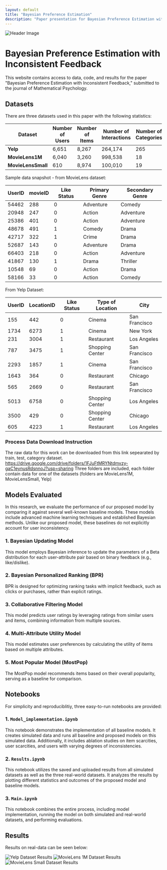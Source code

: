 ```yaml
---
layout: default
title: "Bayesian Preference Estimation"
description: "Paper presentation for Bayesian Preference Estimation with Inconsistent Feedback Submitted to Journal of Mathematical Psychology"
---
```


![Header Image](assets/images/header.png)


# Bayesian Preference Estimation with Inconsistent Feedback

This website contains access to data, code, and results for the paper "Bayesian Preference Estimation with Inconsistent Feedback," submitted to the journal of Mathematical Psychology.

## Datasets

There are three datasets used in this paper with the following statistics:


| **Dataset**       | **Number of Users** | **Number of Items** | **Number of Interactions** | **Number of Categories** | **% Sparsity** |
|-------------------|---------------------|---------------------|----------------------------|--------------------------|----------------|
| **Yelp**          | 6,651               | 8,267               | 264,174                    | 265                      | 99.55%         |
| **MovieLens1M**   | 6,040               | 3,260               | 998,538                    | 18                       | 94.93%         |
| **MovieLensSmall**| 610                 | 8,974               | 100,010                    | 19                       | 98.17%         |

Sample data snapshot - from MovieLens dataset:

| **UserID** | **movieID** | **Like Status** | **Primary Genre** | **Secondary Genre** |
|--------|---------|-------------|---------------|-----------------|
| 54462  | 288     | 0           | Adventure     | Comedy          |
| 20948  | 247     | 0           | Action        | Adventure       |
| 25386  | 401     | 0           | Action        | Adventure       |
| 48678  | 491     | 1           | Comedy        | Drama           |
| 42717  | 322     | 1           | Crime         | Drama           |
| 52687  | 143     | 0           | Adventure     | Drama           |
| 66403  | 218     | 0           | Action        | Adventure       |
| 41867  | 130     | 1           | Drama         | Thriller        |
| 10548  | 69      | 0           | Action        | Drama           |
| 58166  | 33      | 0           | Action        | Comedy          |

From Yelp Dataset:

| **UserID** | **LocationID** | **Like Status** | **Type of Location**  | **City**          |
|--------|---------|-------------|-------------------|----------------|
| 155    | 442     | 0           | Cinema            | San Francisco  |
| 1734   | 6273    | 1           | Cinema            | New York       |
| 231    | 3004    | 1           | Restaurant        | Los Angeles    |
| 787    | 3475    | 1           | Shopping Center   | San Francisco  |
| 2293   | 1857    | 1           | Cinema            | San Francisco  |
| 1643   | 364     | 0           | Restaurant        | Chicago        |
| 565    | 2669    | 0           | Restaurant        | San Francisco  |
| 5013   | 6758    | 0           | Shopping Center   | Los Angeles    |
| 3500   | 429     | 0           | Shopping Center   | Chicago        |
| 605    | 4223    | 1           | Restaurant        | Los Angeles    |


### Process Data Download Instruction
The raw data for this work can be downloaded from this link sepearated by train, test, category dataset. 
https://drive.google.com/drive/folders/1FJuFtMRYNtdmvzy-gaC1eynusRdsnnoJ?usp=sharing
Three folders are included, each folder contain data for one of the datasets (folders are MovieLens1M, MovieLensSmall, Yelp)
## Models Evaluated


In this research, we evaluate the performance of our proposed model by comparing it against several well-known baseline models. These models include advanced machine learning techniques and established Bayesian methods. Unlike our proposed model, these baselines do not explicitly account for user inconsistency.

### 1. Bayesian Updating Model
This model employs Bayesian inference to update the parameters of a Beta distribution for each user-attribute pair based on binary feedback (e.g., like/dislike). 

### 2. Bayesian Personalized Ranking (BPR)
BPR is designed for optimizing ranking tasks with implicit feedback, such as clicks or purchases, rather than explicit ratings.

### 3. Collaborative Filtering Model
This model predicts user ratings by leveraging ratings from similar users and items, combining information from multiple sources.

### 4. Multi-Attribute Utility Model
This model estimates user preferences by calculating the utility of items based on multiple attributes.

### 5. Most Popular Model (MostPop)
The MostPop model recommends items based on their overall popularity, serving as a baseline for comparison.

## Notebooks

For simplicity and reproduciblitiy, three easy-to-run notebooks are provided:

### 1. `Model_implementation.ipynb`
This notebook demonstrates the implementation of all baseline models. It creates simulated data and runs all baseline and proposed models on this simulated data. Additionally, it includes ablation studies on item scarcities, user scarcities, and users with varying degrees of inconsistencies.

### 2. `Results.ipynb`
This notebook utilizes the saved and uploaded results from all simulated datasets as well as the three real-world datasets. It analyzes the results by plotting different statistics and outcomes of the proposed model and baseline models.

### 3. `Main.ipynb`
This notebook combines the entire process, including model implementation, running the model on both simulated and real-world datasets, and performing evaluations.

## Results

Results on real-data can be seen below:

![Yelp Dataset Results](bayesian/figs/Yelp_performance_comparison.jpg)
![MovieLens 1M Dataset Results](bayesian/figs/MovieLens1M_performance_comparison.jpg)
![MovieLens Small Dataset Results](bayesian/figs/MovieLensSmall_performance_comparison.jpg)
